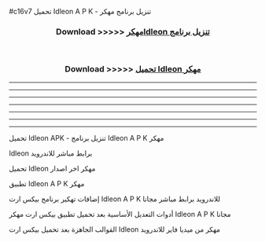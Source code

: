 #c16v7 تحميل Idleon  A P K - تنزيل برنامج مهكر



<div align="center">
<h3>Download >>>>> <a href="https://runaway1.web.app/?sq=Idleon ">مهكرIdleon  تنزيل برنامج</a></h3><br>

<h3>Download >>>>> <a href="https://runaway1.web.app/?sq=Idleon ">تحميل Idleon  مهكر</a></h3>
</div>


----------------------------------------------------------

----------------------------------------------------------

----------------------------------------------------------

----------------------------------------------------------

----------------------------------------------------------

----------------------------------------------------------

----------------------------------------------------------

تحميل Idleon  APK - تنزيل برنامج Idleon  A P K مهكر

Idleon  برابط مباشر للاندرويد

تحميل Idleon  مهكر اخر اصدار

تطبيق Idleon  A P K مهكر

إضافات تهكير برنامج بيكس ارت Idleon  A P K للاندرويد برابط مباشر مجانا

أدوات التعديل الأساسية بعد تحميل تطبيق بيكس ارت مهكر Idleon  A P K مجانا

القوالب الجاهزة بعد تحميل بيكس ارت Idleon  مهكر من ميديا فاير للاندرويد


